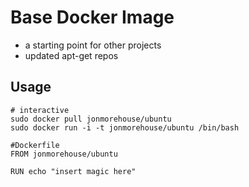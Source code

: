 Base Docker Image
=================

* a starting point for other projects 
* updated apt-get repos

Usage
-----

```
# interactive
sudo docker pull jonmorehouse/ubuntu
sudo docker run -i -t jonmorehouse/ubuntu /bin/bash

```

```
#Dockerfile
FROM jonmorehouse/ubuntu

RUN echo "insert magic here"
```



